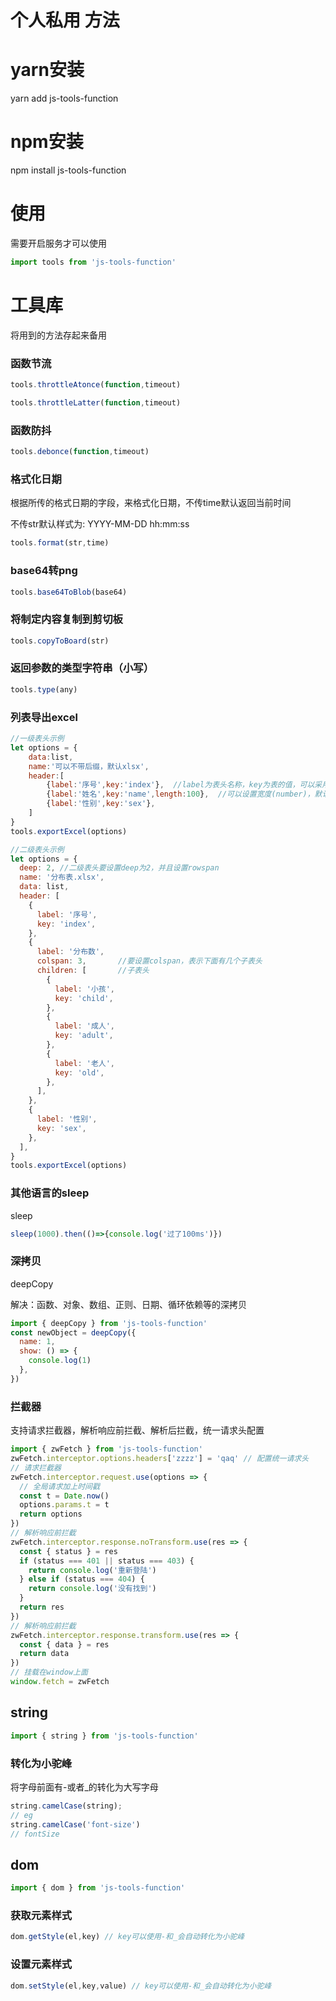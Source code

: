 # 个人私用 方法

# yarn安装

yarn add js-tools-function

# npm安装

npm install js-tools-function



# 使用

需要开启服务才可以使用

```javascript
import tools from 'js-tools-function'
```



# 工具库

将用到的方法存起来备用

### 函数节流

```javascript
tools.throttleAtonce(function,timeout)
```

```javascript
tools.throttleLatter(function,timeout)
```

### 函数防抖

```javascript
tools.debonce(function,timeout)
```

### 格式化日期

根据所传的格式日期的字段，来格式化日期，不传time默认返回当前时间

不传str默认样式为:  YYYY-MM-DD hh:mm:ss

```javascript
tools.format(str,time)
```

### base64转png

```javascript
tools.base64ToBlob(base64)
```

### 将制定内容复制到剪切板

```javascript
tools.copyToBoard(str)
```

### 返回参数的类型字符串（小写）

```javascript
tools.type(any)
```

### 列表导出excel

```javascript
//一级表头示例
let options = {
    data:list,
    name:'可以不带后缀，默认xlsx',
    header:[
        {label:'序号',key:'index'},  //label为表头名称，key为表的值，可以采用a.b.c的方式(a必须是list中对象的属性)
        {label:'姓名',key:'name',length:100},  //可以设置宽度(number)，默认渲染为100px
        {label:'性别',key:'sex'},
    ]
}
tools.exportExcel(options)
```

```javascript
//二级表头示例
let options = {
  deep: 2, //二级表头要设置deep为2，并且设置rowspan
  name: '分布表.xlsx',
  data: list,
  header: [
    {
      label: '序号',
      key: 'index',
    },
    {
      label: '分布数',
      colspan: 3, 		//要设置colspan，表示下面有几个子表头
      children: [		//子表头 
        {
          label: '小孩',
          key: 'child',
        },
        {
          label: '成人',
          key: 'adult',
        },
        {
          label: '老人',
          key: 'old',
        },
      ],
    },
    {
      label: '性别',
      key: 'sex',
    },
  ],
}
tools.exportExcel(options)
```




### 其他语言的sleep
sleep
```javascript
sleep(1000).then(()=>{console.log('过了100ms')})
```

### 深拷贝

deepCopy

解决：函数、对象、数组、正则、日期、循环依赖等的深拷贝

```js
import { deepCopy } from 'js-tools-function'
const newObject = deepCopy({
  name: 1,
  show: () => {
    console.log(1)
  },
})
```

### 拦截器

支持请求拦截器，解析响应前拦截、解析后拦截，统一请求头配置

```js
import { zwFetch } from 'js-tools-function'
zwFetch.interceptor.options.headers['zzzz'] = 'qaq' // 配置统一请求头
// 请求拦截器
zwFetch.interceptor.request.use(options => {
  // 全局请求加上时间戳
  const t = Date.now()
  options.params.t = t
  return options
})
// 解析响应前拦截
zwFetch.interceptor.response.noTransform.use(res => {
  const { status } = res
  if (status === 401 || status === 403) {
    return console.log('重新登陆')
  } else if (status === 404) {
    return console.log('没有找到')
  }
  return res
})
// 解析响应前拦截
zwFetch.interceptor.response.transform.use(res => {
  const { data } = res
  return data
})
// 挂载在window上面
window.fetch = zwFetch
```

## string

```js
import { string } from 'js-tools-function'
```

### 转化为小驼峰

将字母前面有-或者_的转化为大写字母

```js
string.camelCase(string);
// eg
string.camelCase('font-size')
// fontSize
```



## dom

``` js
import { dom } from 'js-tools-function'
```

### 获取元素样式

```js
dom.getStyle(el,key) // key可以使用-和_会自动转化为小驼峰
```

### 设置元素样式

```js
dom.setStyle(el,key,value) // key可以使用-和_会自动转化为小驼峰
```

